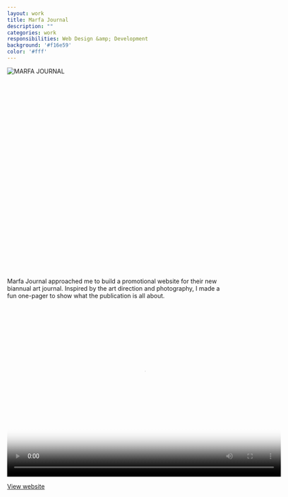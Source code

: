 ```yaml
---
layout: work
title: Marfa Journal
description: ""
categories: work
responsibilities: Web Design &amp; Development
background: '#f16e59'
color: '#fff'
---
```


<div>
  <img src="{{ site.root }}/work/marfa/marfa.gif" class="browser_img" style="min-height: 476px" title="MARFA JOURNAL" />
</div>

Marfa Journal approached me to build a promotional website for their new biannual art journal. Inspired by the art direction and photography, I made a fun one-pager to show what the publication is all about.

<div>
  <video id="marfa" class="browser_img" title="Marfa Journal"
    preload="auto" width="640" height="400" poster="{{ site.root }}/work/marfa/marfa.png" data-setup="{}">
    <source src="{{ site.root }}/work/marfa/marfa.mp4" type='video/mp4'>
    <source src="{{ site.root }}/work/marfa/marfa.webm" type='video/webm'>
  </video>
</div>

<a href="http://marfajournal.com" class="button" rel="external">View website</a>


